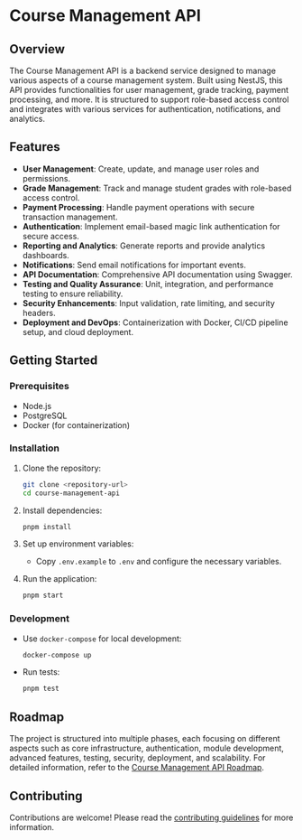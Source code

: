 # Course Management API

## Overview

The Course Management API is a backend service designed to manage various aspects of a course management system. Built using NestJS, this API provides functionalities for user management, grade tracking, payment processing, and more. It is structured to support role-based access control and integrates with various services for authentication, notifications, and analytics.

## Features

- **User Management**: Create, update, and manage user roles and permissions.
- **Grade Management**: Track and manage student grades with role-based access control.
- **Payment Processing**: Handle payment operations with secure transaction management.
- **Authentication**: Implement email-based magic link authentication for secure access.
- **Reporting and Analytics**: Generate reports and provide analytics dashboards.
- **Notifications**: Send email notifications for important events.
- **API Documentation**: Comprehensive API documentation using Swagger.
- **Testing and Quality Assurance**: Unit, integration, and performance testing to ensure reliability.
- **Security Enhancements**: Input validation, rate limiting, and security headers.
- **Deployment and DevOps**: Containerization with Docker, CI/CD pipeline setup, and cloud deployment.

## Getting Started

### Prerequisites

- Node.js
- PostgreSQL
- Docker (for containerization)

### Installation

1. Clone the repository:
   ```bash
   git clone <repository-url>
   cd course-management-api
   ```

2. Install dependencies:
   ```bash
   pnpm install
   ```

3. Set up environment variables:
   - Copy `.env.example` to `.env` and configure the necessary variables.

4. Run the application:
   ```bash
   pnpm start
   ```

### Development

- Use `docker-compose` for local development:
  ```bash
  docker-compose up
  ```

- Run tests:
  ```bash
  pnpm test
  ```

## Roadmap

The project is structured into multiple phases, each focusing on different aspects such as core infrastructure, authentication, module development, advanced features, testing, security, deployment, and scalability. For detailed information, refer to the [Course Management API Roadmap](CourseManagementAPI_Roadmap.md).

## Contributing

Contributions are welcome! Please read the [contributing guidelines](CONTRIBUTING.md) for more information.

